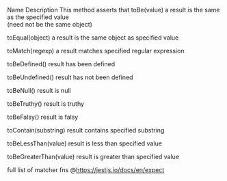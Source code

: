 Name                  Description
            This method asserts that
toBe(value)      a result is the same as the specified value   
                 (need not be the same object)

toEqual(object) a result is the same object as specified value

toMatch(regexp) a result matches specified regular expression

toBeDefined()   result has been defined

toBeUndefined() result has not been defined

toBeNull()      result is null

toBeTruthy()    result is truthy

toBeFalsy()     result is falsy

toContain(substring)    result contains specified substring

toBeLessThan(value)     result is less than specified value

toBeGreaterThan(value) result is greater than specified value

full list of matcher fns @https://jestjs.io/docs/en/expect